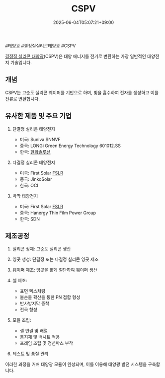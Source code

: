 ﻿---
title: "CSPV"
date: 2025-06-04T05:07:21+09:00
lastmod: 2025-06-04T05:07:21+09:00
type: docs
sidebar:
  open: true
weight: 2
---
<div style="display:none">
  <meta property="article:published_time" content="2025-06-03T20:07:21Z" />
  <meta property="article:modified_time" content="2025-06-03T20:07:21Z" />
</div>
#태양광 #결정질실리콘태양광 #CSPV

[결정질 실리콘 태양광](/industry-study/결정질-실리콘-태양광/)(CSPV)은 태양 에너지를 전기로 변환하는 가장 일반적인 태양전지 기술입니다.

## 개념

CSPV는 고순도 실리콘 웨이퍼를 기반으로 하며, 빛을 흡수하여 전자를 생성하고 이를 전류로 변환합니다.

## 유사한 제품 및 주요 기업

1. 단결정 실리콘 태양전지
    
    - 미국: Suniva SNNVF
    - 중국: LONGi Green Energy Technology 601012.SS
    - 한국: [한화솔루션](/industry-study/한화솔루션/) 
    
2. 다결정 실리콘 태양전지
    
    - 미국: First Solar [FSLR](/company-analysis/fslr/)
    - 중국: JinkoSolar
    - 한국: OCI
    
3. 박막 태양전지
    
    - 미국: First Solar [FSLR](/company-analysis/fslr/)
    - 중국: Hanergy Thin Film Power Group
    - 한국: SDN 

## 제조공정

1. 실리콘 정제: 고순도 실리콘 생산
2. 잉곳 생성: 단결정 또는 다결정 실리콘 잉곳 제조
3. 웨이퍼 제조: 잉곳을 얇게 절단하여 웨이퍼 생산
4. 셀 제조:
    
    - 표면 텍스처링
    - 불순물 확산을 통한 PN 접합 형성
    - 반사방지막 증착
    - 전극 형성
    
5. 모듈 조립:
    
    - 셀 연결 및 배열
    - 봉지재 및 백시트 적용
    - 프레임 조립 및 정션박스 부착
    
6. 테스트 및 품질 관리

이러한 과정을 거쳐 태양광 모듈이 완성되며, 이를 이용해 태양광 발전 시스템을 구축합니다.
